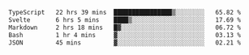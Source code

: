 <!--START_SECTION:waka-->

```txt
TypeScript   22 hrs 39 mins  ████████████████▒░░░░░░░░   65.82 %
Svelte       6 hrs 5 mins    ████▒░░░░░░░░░░░░░░░░░░░░   17.69 %
Markdown     2 hrs 18 mins   █▓░░░░░░░░░░░░░░░░░░░░░░░   06.72 %
Bash         1 hr 4 mins     ▓░░░░░░░░░░░░░░░░░░░░░░░░   03.13 %
JSON         45 mins         ▓░░░░░░░░░░░░░░░░░░░░░░░░   02.21 %
```

<!--END_SECTION:waka-->

